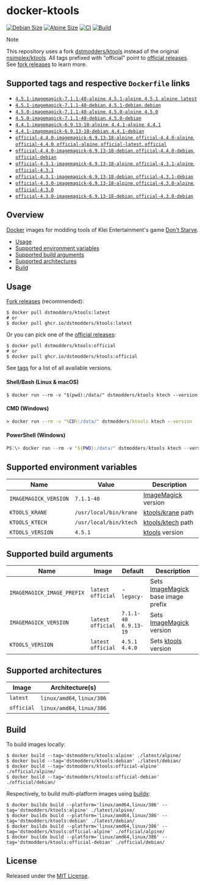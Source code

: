 # docker-ktools

[![Debian Size]](https://hub.docker.com/r/dstmodders/ktools)
[![Alpine Size]](https://hub.docker.com/r/dstmodders/ktools)
[![CI]](https://github.com/dstmodders/docker-ktools/actions/workflows/ci.yml)
[![Build]](https://github.com/dstmodders/docker-ktools/actions/workflows/build.yml)

> [!NOTE]
> This repository uses a fork [dstmodders/ktools] instead of the original
> [nsimplex/ktools]. All tags prefixed with "official" point to
> [official releases]. See [fork releases] to learn more.

## Supported tags and respective `Dockerfile` links

- [`4.5.1-imagemagick-7.1.1-40-alpine`, `4.5.1-alpine`, `4.5.1`, `alpine`, `latest`](https://github.com/dstmodders/docker-ktools/blob/cc176312cd049636cf574a6cca23f99ca4118ce4/latest/alpine/Dockerfile)
- [`4.5.1-imagemagick-7.1.1-40-debian`, `4.5.1-debian`, `debian`](https://github.com/dstmodders/docker-ktools/blob/cc176312cd049636cf574a6cca23f99ca4118ce4/latest/debian/Dockerfile)
- [`4.5.0-imagemagick-7.1.1-40-alpine`, `4.5.0-alpine`, `4.5.0`](https://github.com/dstmodders/docker-ktools/blob/cc176312cd049636cf574a6cca23f99ca4118ce4/latest/alpine/Dockerfile)
- [`4.5.0-imagemagick-7.1.1-40-debian`, `4.5.0-debian`](https://github.com/dstmodders/docker-ktools/blob/cc176312cd049636cf574a6cca23f99ca4118ce4/latest/debian/Dockerfile)
- [`4.4.1-imagemagick-6.9.13-18-alpine`, `4.4.1-alpine`, `4.4.1`](https://github.com/dstmodders/docker-ktools/blob/cc176312cd049636cf574a6cca23f99ca4118ce4/latest/alpine/Dockerfile)
- [`4.4.1-imagemagick-6.9.13-18-debian`, `4.4.1-debian`](https://github.com/dstmodders/docker-ktools/blob/cc176312cd049636cf574a6cca23f99ca4118ce4/latest/debian/Dockerfile)
- [`official-4.4.0-imagemagick-6.9.13-18-alpine`, `official-4.4.0-alpine`, `official-4.4.0`, `official-alpine`, `official-latest`, `official`](https://github.com/dstmodders/docker-ktools/blob/cc176312cd049636cf574a6cca23f99ca4118ce4/official/alpine/Dockerfile)
- [`official-4.4.0-imagemagick-6.9.13-18-debian`, `official-4.4.0-debian`, `official-debian`](https://github.com/dstmodders/docker-ktools/blob/cc176312cd049636cf574a6cca23f99ca4118ce4/official/debian/Dockerfile)
- [`official-4.3.1-imagemagick-6.9.13-18-alpine`, `official-4.3.1-alpine`, `official-4.3.1`](https://github.com/dstmodders/docker-ktools/blob/cc176312cd049636cf574a6cca23f99ca4118ce4/official/alpine/Dockerfile)
- [`official-4.3.1-imagemagick-6.9.13-18-debian`, `official-4.3.1-debian`](https://github.com/dstmodders/docker-ktools/blob/cc176312cd049636cf574a6cca23f99ca4118ce4/official/debian/Dockerfile)
- [`official-4.3.0-imagemagick-6.9.13-18-alpine`, `official-4.3.0-alpine`, `official-4.3.0`](https://github.com/dstmodders/docker-ktools/blob/cc176312cd049636cf574a6cca23f99ca4118ce4/official/alpine/Dockerfile)
- [`official-4.3.0-imagemagick-6.9.13-18-debian`, `official-4.3.0-debian`](https://github.com/dstmodders/docker-ktools/blob/cc176312cd049636cf574a6cca23f99ca4118ce4/official/debian/Dockerfile)

## Overview

[Docker] images for modding tools of Klei Entertainment's game [Don't Starve].

- [Usage](#usage)
- [Supported environment variables](#supported-environment-variables)
- [Supported build arguments](#supported-build-arguments)
- [Supported architectures](#supported-architectures)
- [Build](#build)

## Usage

[Fork releases] (recommended):

```shell
$ docker pull dstmodders/ktools:latest
# or
$ docker pull ghcr.io/dstmodders/ktools:latest
```

Or you can pick one of the [official releases]:

```shell
$ docker pull dstmodders/ktools:official
# or
$ docker pull ghcr.io/dstmodders/ktools:official
```

See [tags] for a list of all available versions.

#### Shell/Bash (Linux & macOS)

```shell
$ docker run --rm -v "$(pwd):/data/" dstmodders/ktools ktech --version
```

#### CMD (Windows)

```cmd
> docker run --rm -v "%CD%:/data/" dstmodders/ktools ktech --version
```

#### PowerShell (Windows)

```powershell
PS:\> docker run --rm -v "${PWD}:/data/" dstmodders/ktools ktech --version
```

## Supported environment variables

| Name                  | Value                  | Description           |
| --------------------- | ---------------------- | --------------------- |
| `IMAGEMAGICK_VERSION` | `7.1.1-40`             | [ImageMagick] version |
| `KTOOLS_KRANE`        | `/usr/local/bin/krane` | [ktools/krane] path   |
| `KTOOLS_KTECH`        | `/usr/local/bin/ktech` | [ktools/ktech] path   |
| `KTOOLS_VERSION`      | `4.5.1`                | [ktools] version      |

## Supported build arguments

| Name                       | Image                    | Default                     | Description                          |
| -------------------------- | ------------------------ | --------------------------- | ------------------------------------ |
| `IMAGEMAGICK_IMAGE_PREFIX` | `latest`<br />`official` | -<br />`legacy-`            | Sets [ImageMagick] base image prefix |
| `IMAGEMAGICK_VERSION`      | `latest`<br />`official` | `7.1.1-40`<br />`6.9.13-19` | Sets [ImageMagick] version           |
| `KTOOLS_VERSION`           | `latest`<br />`official` | `4.5.1`<br />`4.4.0`        | Sets [ktools] version                |

## Supported architectures

| Image      | Architecture(s)            |
| ---------- | -------------------------- |
| `latest`   | `linux/amd64`, `linux/386` |
| `official` | `linux/amd64`, `linux/386` |

## Build

To build images locally:

```shell
$ docker build --tag='dstmodders/ktools:alpine' ./latest/alpine/
$ docker build --tag='dstmodders/ktools:debian' ./latest/debian/
$ docker build --tag='dstmodders/ktools:official-alpine' ./official/alpine/
$ docker build --tag='dstmodders/ktools:official-debian' ./official/debian/
```

Respectively, to build multi-platform images using [buildx]:

```shell
$ docker buildx build --platform='linux/amd64,linux/386' --tag='dstmodders/ktools:alpine' ./latest/alpine/
$ docker buildx build --platform='linux/amd64,linux/386' --tag='dstmodders/ktools:debian' ./latest/debian/
$ docker buildx build --platform='linux/amd64,linux/386' --tag='dstmodders/ktools:official-alpine' ./official/alpine/
$ docker buildx build --platform='linux/amd64,linux/386' --tag='dstmodders/ktools:official-debian' ./official/debian/
```

## License

Released under the [MIT License](https://opensource.org/licenses/MIT).

[alpine size]: https://img.shields.io/docker/image-size/dstmodders/ktools/alpine?label=alpine%20size&logo=docker
[build]: https://img.shields.io/github/actions/workflow/status/dstmodders/docker-ktools/build.yml?branch=main&label=build&logo=github
[buildx]: https://github.com/docker/buildx
[ci]: https://img.shields.io/github/actions/workflow/status/dstmodders/docker-ktools/ci.yml?branch=main&label=ci&logo=github
[debian size]: https://img.shields.io/docker/image-size/dstmodders/ktools/debian?label=debian%20size&logo=docker
[docker]: https://www.docker.com/
[don't starve]: https://www.klei.com/games/dont-starve
[dstmodders/ktools]: https://github.com/dstmodders/ktools
[fork releases]: https://github.com/dstmodders/ktools/releases
[imagemagick]: https://imagemagick.org/index.php
[ktools/krane]: https://github.com/dstmodders/ktools?tab=readme-ov-file#krane
[ktools/ktech]: https://github.com/dstmodders/ktools?tab=readme-ov-file#ktech
[ktools]: https://github.com/dstmodders/ktools
[nsimplex/ktools]: https://github.com/nsimplex/ktools
[official releases]: https://github.com/nsimplex/ktools/releases
[tags]: https://hub.docker.com/r/dstmodders/ktools/tags
